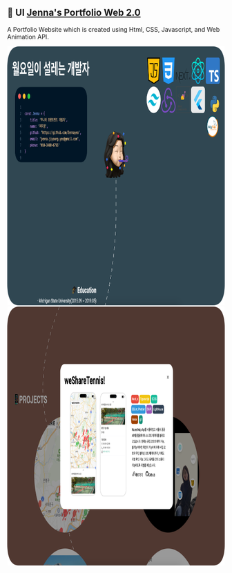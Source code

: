 ## 📱 UI [Jenna's Portfolio Web 2.0](https://jennayeo.vercel.app/)

A Portfolio Website which is created using Html, CSS, Javascript, and Web Animation API.

<img src="./images/portfolio2-1.png" height="600"/>
<img src="./images/portfolio2-2.png" height="600"/>
<!-- <table cellpadding="0">
  <tr style="padding: 0; border: 'none';">
    <td valign="top"><img src="./images/portfolio2-1.png" height="600"/></td>
    <td valign="top"><img src="./images/portfolio2-2.png" height="600"/></td>
  </tr>
</table> -->
